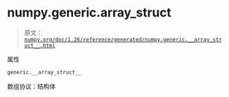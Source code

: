# numpy.generic.__array_struct__

> 原文：[`numpy.org/doc/1.26/reference/generated/numpy.generic.__array_struct__.html`](https://numpy.org/doc/1.26/reference/generated/numpy.generic.__array_struct__.html)

属性

```py
generic.__array_struct__
```

数组协议：结构体
